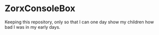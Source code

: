 # ZorxConsoleBox
Keeping this repository, only so that I can one day show my children how bad I was in my early days.

